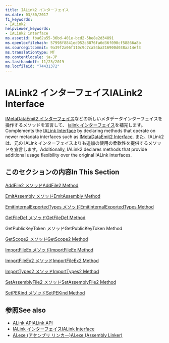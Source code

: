 ```yaml
---
title: IALink2 インターフェイス
ms.date: 03/30/2017
f1_keywords:
- IALink2
helpviewer_keywords:
- IALink2 interface
ms.assetid: fba62a55-36bd-401e-bcd2-5be8e2d34891
ms.openlocfilehash: 57998f8841ed952c8876fa6d36f090cf58866a8b
ms.sourcegitcommit: 9a39f2a06f110c9c7ca54ba216900d038aa14ef3
ms.translationtype: MT
ms.contentlocale: ja-JP
ms.lasthandoff: 11/23/2019
ms.locfileid: "74431372"
---
```

# <a name="ialink2-interface"></a><span data-ttu-id="0bd03-102">IALink2 インターフェイス</span><span class="sxs-lookup"><span data-stu-id="0bd03-102">IALink2 Interface</span></span>
<span data-ttu-id="0bd03-103">[IMetaDataEmit2 インターフェイス](../metadata/imetadataemit2-interface.md)などの新しいメタデータインターフェイスを操作するメソッドを宣言して、 [ialink インターフェイス](ialink-interface.md)を補完します。</span><span class="sxs-lookup"><span data-stu-id="0bd03-103">Complements the [IALink Interface](ialink-interface.md) by declaring methods that operate on newer metadata interfaces such as [IMetaDataEmit2 Interface](../metadata/imetadataemit2-interface.md).</span></span> <span data-ttu-id="0bd03-104">また、IALink2 は、元の IALink インターフェイスよりも追加の使用の柔軟性を提供するメソッドを宣言します。</span><span class="sxs-lookup"><span data-stu-id="0bd03-104">Additionally, IALink2 declares methods that provide additional usage flexibility over the original IALink interfaces.</span></span>  
  
## <a name="in-this-section"></a><span data-ttu-id="0bd03-105">このセクションの内容</span><span class="sxs-lookup"><span data-stu-id="0bd03-105">In This Section</span></span>  
 [<span data-ttu-id="0bd03-106">AddFile2 メソッド</span><span class="sxs-lookup"><span data-stu-id="0bd03-106">AddFile2 Method</span></span>](addfile2-method.md)  
  
 [<span data-ttu-id="0bd03-107">EmitAssembly メソッド</span><span class="sxs-lookup"><span data-stu-id="0bd03-107">EmitAssembly Method</span></span>](emitassembly-method.md)  
  
 [<span data-ttu-id="0bd03-108">EmitInternalExportedTypes メソッド</span><span class="sxs-lookup"><span data-stu-id="0bd03-108">EmitInternalExportedTypes Method</span></span>](emitinternalexportedtypes-method.md)  
  
 [<span data-ttu-id="0bd03-109">GetFileDef メソッド</span><span class="sxs-lookup"><span data-stu-id="0bd03-109">GetFileDef Method</span></span>](getfiledef-method.md)  
  
 <span data-ttu-id="0bd03-110">GetPublicKeyToken メソッド</span><span class="sxs-lookup"><span data-stu-id="0bd03-110">GetPublicKeyToken Method</span></span>  
  
 [<span data-ttu-id="0bd03-111">GetScope2 メソッド</span><span class="sxs-lookup"><span data-stu-id="0bd03-111">GetScope2 Method</span></span>](getscope2-method.md)  
  
 [<span data-ttu-id="0bd03-112">ImportFileEx メソッド</span><span class="sxs-lookup"><span data-stu-id="0bd03-112">ImportFileEx Method</span></span>](importfileex-method.md)  
  
 [<span data-ttu-id="0bd03-113">ImportFileEx2 メソッド</span><span class="sxs-lookup"><span data-stu-id="0bd03-113">ImportFileEx2 Method</span></span>](importfileex2-method.md)  
  
 [<span data-ttu-id="0bd03-114">ImportTypes2 メソッド</span><span class="sxs-lookup"><span data-stu-id="0bd03-114">ImportTypes2 Method</span></span>](importtypes2-method.md)  
  
 [<span data-ttu-id="0bd03-115">SetAssemblyFile2 メソッド</span><span class="sxs-lookup"><span data-stu-id="0bd03-115">SetAssemblyFile2 Method</span></span>](setassemblyfile2-method.md)  
  
 [<span data-ttu-id="0bd03-116">SetPEKind メソッド</span><span class="sxs-lookup"><span data-stu-id="0bd03-116">SetPEKind Method</span></span>](setpekind-method.md)  
  
## <a name="see-also"></a><span data-ttu-id="0bd03-117">参照</span><span class="sxs-lookup"><span data-stu-id="0bd03-117">See also</span></span>

- [<span data-ttu-id="0bd03-118">ALink API</span><span class="sxs-lookup"><span data-stu-id="0bd03-118">ALink API</span></span>](index.md)
- [<span data-ttu-id="0bd03-119">IALink インターフェイス</span><span class="sxs-lookup"><span data-stu-id="0bd03-119">IALink Interface</span></span>](ialink-interface.md)
- [<span data-ttu-id="0bd03-120">Al.exe (アセンブリ リンカー)</span><span class="sxs-lookup"><span data-stu-id="0bd03-120">Al.exe (Assembly Linker)</span></span>](../../tools/al-exe-assembly-linker.md)
